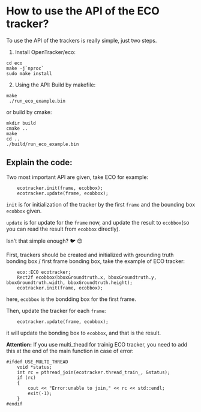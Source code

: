 # How to use the API of the ECO tracker?
To use the API of the trackers is really simple, just two steps.

1. Install OpenTracker/eco:
```
cd eco
make -j`nproc`
sudo make install
```

2. Using the API:
Build by makefile:
```
make
 ./run_eco_example.bin 
```
or build by cmake:
```
mkdir build
cmake ..
make
cd ..
./build/run_eco_example.bin 
```

## Explain the code:
Two most important API are given, take ECO for example:
```
    ecotracker.init(frame, ecobbox);
    ecotracker.update(frame, ecobbox);
```
`init` is for initialization of the tracker by the first `frame` and the bounding box `ecobbox` given.

`update` is for update for the `frame` now, and update the result to `ecobbox`(so you can read the result from `ecobbox` directly).

Isn't that simple enough? :bird: :blush:

First, trackers should be created and initialized with grounding truth bonding box / first frame bonding box, take the example of ECO tracker:
```
    eco::ECO ecotracker;
    Rect2f ecobbox(bboxGroundtruth.x, bboxGroundtruth.y, bboxGroundtruth.width, bboxGroundtruth.height);
    ecotracker.init(frame, ecobbox);
```
here, `ecobbox` is the bondding box for the first frame.

Then, update the tracker for each `frame`:
```
    ecotracker.update(frame, ecobbox);
```
it will update the bonding box to `ecobbox`, and that is the result.

**Attention:** If you use multi_thead for trainig ECO tracker, you need to add this at the end of the main function in case of error:
```
#ifdef USE_MULTI_THREAD
    void *status;
    int rc = pthread_join(ecotracker.thread_train_, &status);
    if (rc)
    {
        cout << "Error:unable to join," << rc << std::endl;
        exit(-1);
    }
#endif
```